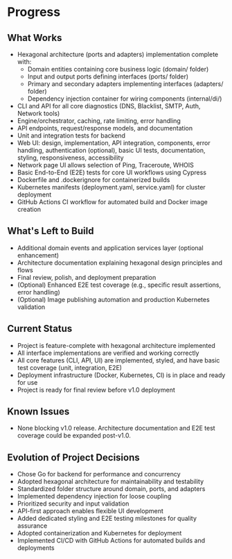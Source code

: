 # Progress

## What Works
- Hexagonal architecture (ports and adapters) implementation complete with:
  - Domain entities containing core business logic (domain/ folder)
  - Input and output ports defining interfaces (ports/ folder)
  - Primary and secondary adapters implementing interfaces (adapters/ folder)
  - Dependency injection container for wiring components (internal/di/)
- CLI and API for all core diagnostics (DNS, Blacklist, SMTP, Auth, Network tools)
- Engine/orchestrator, caching, rate limiting, error handling
- API endpoints, request/response models, and documentation
- Unit and integration tests for backend
- Web UI: design, implementation, API integration, components, error handling, authentication (optional), basic UI tests, documentation, styling, responsiveness, accessibility
- Network page UI allows selection of Ping, Traceroute, WHOIS
- Basic End-to-End (E2E) tests for core UI workflows using Cypress
- Dockerfile and .dockerignore for containerized builds
- Kubernetes manifests (deployment.yaml, service.yaml) for cluster deployment
- GitHub Actions CI workflow for automated build and Docker image creation

## What's Left to Build
- Additional domain events and application services layer (optional enhancement)
- Architecture documentation explaining hexagonal design principles and flows
- Final review, polish, and deployment preparation
- (Optional) Enhanced E2E test coverage (e.g., specific result assertions, error handling)
- (Optional) Image publishing automation and production Kubernetes validation

## Current Status
- Project is feature-complete with hexagonal architecture implemented
- All interface implementations are verified and working correctly
- All core features (CLI, API, UI) are implemented, styled, and have basic test coverage (unit, integration, E2E)
- Deployment infrastructure (Docker, Kubernetes, CI) is in place and ready for use
- Project is ready for final review before v1.0 deployment

## Known Issues
- None blocking v1.0 release. Architecture documentation and E2E test coverage could be expanded post-v1.0.

## Evolution of Project Decisions
- Chose Go for backend for performance and concurrency
- Adopted hexagonal architecture for maintainability and testability
- Standardized folder structure around domain, ports, and adapters
- Implemented dependency injection for loose coupling
- Prioritized security and input validation
- API-first approach enables flexible UI development
- Added dedicated styling and E2E testing milestones for quality assurance
- Adopted containerization and Kubernetes for deployment
- Implemented CI/CD with GitHub Actions for automated builds and deployments
